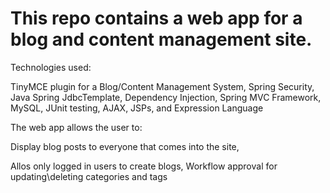 # This repo contains a web app for a blog and content management site.

Technologies used:

 TinyMCE plugin for a Blog/Content Management System, Spring Security, Java Spring JdbcTemplate, Dependency Injection, Spring MVC Framework, MySQL, JUnit testing, AJAX, JSPs, and Expression Language

The web app allows the user to:

 Display blog posts to everyone that comes into the site, 

Allos only logged in users to create blogs, Workflow approval for updating\deleting categories and tags
